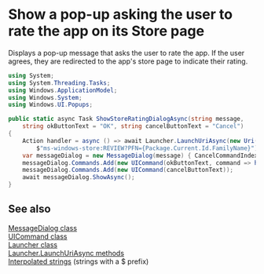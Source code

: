 <!---
  category: ControlsLayoutAndText
  language: cs
-->

# Show a pop-up asking the user to rate the app on its Store page

Displays a pop-up message that asks the user to rate the app. If the user agrees, 
they are redirected to the app's store page to indicate their rating. 

```C#
using System;
using System.Threading.Tasks;
using Windows.ApplicationModel;
using Windows.System;
using Windows.UI.Popups;

public static async Task ShowStoreRatingDialogAsync(string message,
    string okButtonText = "OK", string cancelButtonText = "Cancel")
{
    Action handler = async () => await Launcher.LaunchUriAsync(new Uri(
        $"ms-windows-store:REVIEW?PFN={Package.Current.Id.FamilyName}"));
    var messageDialog = new MessageDialog(message) { CancelCommandIndex = 1 };
    messageDialog.Commands.Add(new UICommand(okButtonText, command => handler()));
    messageDialog.Commands.Add(new UICommand(cancelButtonText));
    await messageDialog.ShowAsync();
}
```

## See also

[MessageDialog class](https://msdn.microsoft.com/library/windows/apps/xaml/windows.ui.popups.messagedialog.aspx)  
[UICommand class](https://msdn.microsoft.com/library/windows/apps/windows.ui.popups.uicommand.aspx)  
[Launcher class](https://msdn.microsoft.com/library/windows/apps/windows.system.launcher)  
[Launcher.LaunchUriAsync methods](https://msdn.microsoft.com/library/windows/apps/windows.system.launcher.launchuriasync.aspx)  
[Interpolated strings](https://msdn.microsoft.com/library/dn961160.aspx) (strings with a $ prefix)  
